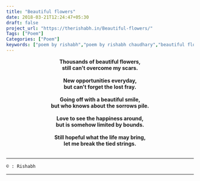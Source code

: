 ```yaml
---
title: "Beautiful flowers"
date: 2018-03-21T12:24:47+05:30
draft: false
project_url: "https://therishabh.in/Beautiful-flowers/"
Tags: ["Poem"]
Categories: ["Poem"]
keywords: ["poem by rishabh","poem by rishabh chaudhary","beautiful flowers"]
---
```



<center><b>
Thousands of beautiful flowers,<br>
still can't overcome my scars.<br><br>
New opportunities everyday,<br>
but can't forget the lost fray.<br><br>
Going off with a beautiful smile,<br>
but who knows about the sorrows pile.<br><br>
Love to see the happiness around,<br>
but is somehow limited by bounds.<br><br>
Still hopeful what the life may bring,<br>
let me break the tied strings.<br><br>
</b></center>

___________________________________________
```
© : Rishabh
```

___________________________________________
